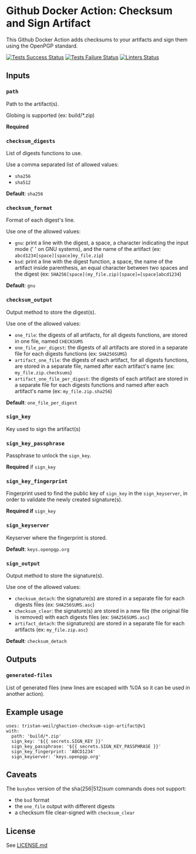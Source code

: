 # Github Docker Action: Checksum and Sign Artifact

This Github Docker Action adds checksums to your artifacts and sign them using the OpenPGP standard.

[![Tests Success Status](https://github.com/tristan-weil/ghaction-checksum-sign-artifact/workflows/Tests%20Success/badge.svg)](https://github.com/tristan-weil/ghaction-checksum-sign-artifact/actions?query=workflow%3A%22Tests+Success%22)
[![Tests Failure Status](https://github.com/tristan-weil/ghaction-checksum-sign-artifact/workflows/Tests%20Failure/badge.svg)](https://github.com/tristan-weil/ghaction-checksum-sign-artifact/actions?query=workflow%3A%22Tests+Failure%22)
[![Linters Status](https://github.com/tristan-weil/ghaction-checksum-sign-artifact/workflows/Lint%20Code%20Base/badge.svg)](https://github.com/tristan-weil/ghaction-checksum-sign-artifact/actions?query=workflow%3A%22Lint+Code+Base%22)

## Inputs

### `path`

Path to the artifact(s).

Globing is supported (ex: build/*.zip)

**Required**

### `checksum_digests`

List of digests functions to use.

Use a comma separated list of allowed values:
- `sha256`
- `sha512`

**Default**: `sha256`

### `checksum_format`

Format of each digest's line.

Use one of the allowed values:
- `gnu`: print a line with the digest, a space, a character indicating the input mode (' ' on GNU systems), and the name of the artifact (ex: `abcd1234[space][space]my_file.zip`)
- `bsd`: print a line with the digest function, a space, the name of the artifact inside parenthesis, an equal character between two spaces and the digest  (ex: `SHA256[space](my_file.zip)[space]=[space]abcd1234`)

**Default**: `gnu`

### `checksum_output`

Output method to store the digest(s).

Use one of the allowed values:
- `one_file`: the digests of all artifacts, for all digests functions, are stored in one file, named `CHECKSUMS`
- `one_file_per_digest`: the digests of all artifacts are stored in a separate file for each digests functions (ex: `SHA256SUMS`)
- `artifact_one_file`: the digests of each artifact, for all digests functions, are stored in a separate file, named after each artifact's name (ex: `my_file.zip.checksums`)
- `artifact_one_file_per_digest`: the digests of each artifact are stored in a separate file for each digests functions and named after each artifact's name (ex: `my_file.zip.sha256`)

**Default**: `one_file_per_digest`

### `sign_key`

Key used to sign the artifact(s)

### `sign_key_passphrase`

Passphrase to unlock the `sign_key`.

**Required** if `sign_key`

### `sign_key_fingerprint`

Fingerprint used to find the public key of `sign_key` in the `sign_keyserver`, in order to validate the newly created signature(s).

**Required if** `sign_key`

### `sign_keyserver`

Keyserver where the fingerprint is stored.

**Default**: `keys.openpgp.org`

### `sign_output`

Output method to store the signature(s).

Use one of the allowed values:
- `checksum_detach`: the signature(s) are stored in a separate file for each digests files (ex: `SHA256SUMS.asc`)
- `checksum_clear`: the signature(s) are stored in a new file (the original file is removed) with each digests files (ex: `SHA256SUMS.asc`)
- `artifact_detach`: the signature(s) are stored in a separate file for each artifacts (ex: `my_file.zip.asc`)

**Default**: `checksum_detach`

## Outputs

### `generated-files`

List of generated files (new lines are escaped with %0A so it can be used in another action).

## Example usage

    uses: tristan-weil/ghaction-checksum-sign-artifact@v1
    with:
      path: 'build/*.zip'
      sign_key: '${{ secrets.SIGN_KEY }}'
      sign_key_passphrase: '${{ secrets.SIGN_KEY_PASSPHRASE }}'
      sign_key_fingerprint: 'ABCD1234'
      sign_keyserver: 'keys.openpgp.org'

## Caveats

The `busybox` version of the sha(256|512)sum commands does not support:
- the `bsd` format
- the `one_file` output with different digests
- a checksum file clear-signed with `checksum_clear`

## License

See [LICENSE.md](LICENSE.md)
